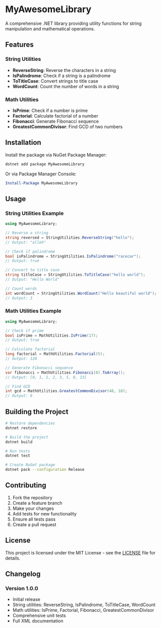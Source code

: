 # MyAwesomeLibrary

A comprehensive .NET library providing utility functions for string manipulation and mathematical operations.

## Features

### String Utilities
- **ReverseString**: Reverse the characters in a string
- **IsPalindrome**: Check if a string is a palindrome
- **ToTitleCase**: Convert strings to title case
- **WordCount**: Count the number of words in a string

### Math Utilities
- **IsPrime**: Check if a number is prime
- **Factorial**: Calculate factorial of a number
- **Fibonacci**: Generate Fibonacci sequence
- **GreatestCommonDivisor**: Find GCD of two numbers

## Installation

Install the package via NuGet Package Manager:

```bash
dotnet add package MyAwesomeLibrary
```

Or via Package Manager Console:

```powershell
Install-Package MyAwesomeLibrary
```

## Usage

### String Utilities Example

```csharp
using MyAwesomeLibrary;

// Reverse a string
string reversed = StringUtilities.ReverseString("hello");
// Output: "olleh"

// Check if palindrome
bool isPalindrome = StringUtilities.IsPalindrome("racecar");
// Output: true

// Convert to title case
string titleCase = StringUtilities.ToTitleCase("hello world");
// Output: "Hello World"

// Count words
int wordCount = StringUtilities.WordCount("Hello beautiful world");
// Output: 3
```

### Math Utilities Example

```csharp
using MyAwesomeLibrary;

// Check if prime
bool isPrime = MathUtilities.IsPrime(17);
// Output: true

// Calculate factorial
long factorial = MathUtilities.Factorial(5);
// Output: 120

// Generate Fibonacci sequence
var fibonacci = MathUtilities.Fibonacci(8).ToArray();
// Output: [0, 1, 1, 2, 3, 5, 8, 13]

// Find GCD
int gcd = MathUtilities.GreatestCommonDivisor(48, 18);
// Output: 6
```

## Building the Project

```bash
# Restore dependencies
dotnet restore

# Build the project
dotnet build

# Run tests
dotnet test

# Create NuGet package
dotnet pack --configuration Release
```

## Contributing

1. Fork the repository
2. Create a feature branch
3. Make your changes
4. Add tests for new functionality
5. Ensure all tests pass
6. Create a pull request

## License

This project is licensed under the MIT License - see the [LICENSE](LICENSE) file for details.

## Changelog

### Version 1.0.0
- Initial release
- String utilities: ReverseString, IsPalindrome, ToTitleCase, WordCount
- Math utilities: IsPrime, Factorial, Fibonacci, GreatestCommonDivisor
- Comprehensive unit tests
- Full XML documentation